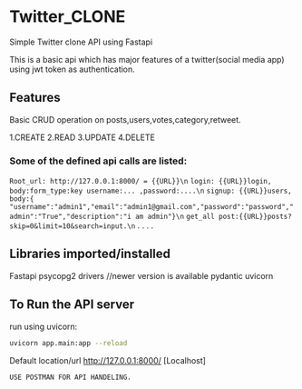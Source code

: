 # Twitter_CLONE

Simple Twitter clone API  using Fastapi

This is a basic api which has major features of a twitter(social media app) using jwt token as authentication.

## Features

Basic CRUD operation on posts,users,votes,category,retweet.

1.CREATE
2.READ
3.UPDATE
4.DELETE

### Some of the defined api calls are listed:
```Root_url: http://127.0.0.1:8000/ = {{URL}}\n```
```login: {{URL}}login, body:form_type:key username:... ,password:....\n```
```signup: {{URL}}users, body:{ "username":"admin1","email":"admin1@gmail.com","password":"password","admin":"True","description":"i am admin"}\n```
```get_all post:{{URL}}posts?skip=0&limit=10&search=input.\n```
.
.
.
.


## Libraries imported/installed

Fastapi
psycopg2  drivers //newer version is available 
pydantic
uvicorn



## To Run the API server
run using uvicorn:
```bash
uvicorn app.main:app --reload
```
Default location/url http://127.0.0.1:8000/ [Localhost]

 
```bash
USE POSTMAN FOR API HANDELING.
```


